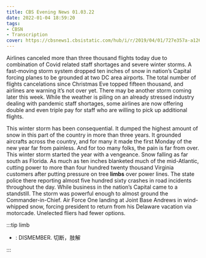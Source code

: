 ```yaml
---
title: CBS Evening News 01.03.22
date: 2022-01-04 18:59:20
tags:
- CBSN
- Transcription
cover: https://cbsnews1.cbsistatic.com/hub/i/r/2019/04/01/727e357a-a126-4138-a2c5-4d3222669d57/thumbnail/640x360/3ff2761028dc5c65cc4f07acd54bcd5c/cbsn2-logo-1920x1080.jpg
---
```

Airlines canceled more than three thousand flights today due to combination of Covid related staff shortages and severe winter storms. A fast-moving storm system dropped ten inches of snow in nation’s Capital forcing planes to be grounded at two DC area airports. The total number of flights cancelations since Christmas Eve topped fifteen thousand, and airlines are warning it’s not over yet. There may be another storm coming later this week. While the weather is piling on an already stressed industry dealing with pandemic staff shortages, some airlines are now offering double and even triple pay for staff who are willing to pick up additional flights.

This winter storm has been consequential. It dumped the highest amount of snow in this part of the country in more than three years. It grounded aircrafts across the country, and for many it made the first Monday of the new year far from painless. And for too many folks, the pain is far from over. This winter storm started the year with a vengeance. Snow falling as far south as Florida. As much as ten inches blanketed much of the mid-Atlantic, cutting power to more than four hundred twenty thousand Virginia customers after putting pressure on tree **limbs** over power lines. The state police there reporting almost five hundred sixty crashes in road incidents throughout the day. While business in the nation’s Capital came to a standstill. The storm was powerful enough to almost ground the Commander-in-Chief. Air Force One landing at Joint Base Andrews in wind-whipped snow, forcing president to return from his Delaware vacation via motorcade. Unelected fliers had fewer options.

:::tip limb

- : DISMEMBER. 切断，肢解
  
:::
